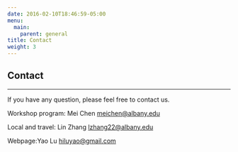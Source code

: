 ```yaml
---
date: 2016-02-10T18:46:59-05:00
menu:
  main:
    parent: general
title: Contact
weight: 3
---
```

## Contact

-------------
If you have any question, please feel free to contact us.

Workshop program: Mei Chen [meichen@albany.edu](mailto:meichen@albany.edu)

Local and travel: Lin Zhang [lzhang22@albany.edu](mailto:lzhang22@albany.edu)

Webpage:Yao Lu [hiluyao@gmail.com](mailto:hiluyao@gmail.com)

